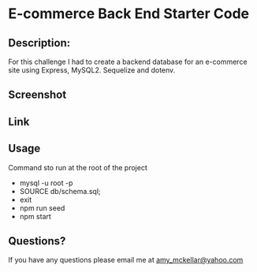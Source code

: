 # E-commerce Back End Starter Code

## Description:

For this challenge I had to create a backend database for an e-commerce site using Express, MySQL2. Sequelize and dotenv.

## Screenshot

## Link

## Usage

Command sto run at the root of the project

- mysql -u root -p
- SOURCE db/schema.sql;
- exit
- npm run seed
- npm start

## Questions?

If you have any questions please email me at amy_mckellar@yahoo.com
